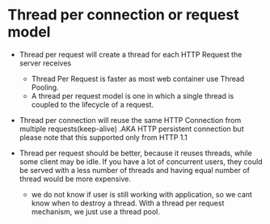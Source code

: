 # Thread per connection or request model

- Thread per request will create a thread for each HTTP Request the server receives
  - Thread Per Request is faster as most web container use Thread Pooling.
  - A thread per request model is one in which a single thread is coupled to the lifecycle of a request. 
- Thread per connection will reuse the same HTTP Connection from multiple requests(keep-alive) .AKA HTTP persistent connection but please note that this supported only from HTTP 1.1

- Thread per request should be better, because it reuses threads, while some client may be idle. If you have a lot of concurrent users, they could be served with a less number of threads and having equal number of thread would be more expensive.
  - we do not know if user is still working with application, so we cant know when to destroy a thread. With a thread per request mechanism, we just use a thread pool.
